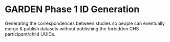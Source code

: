 # GARDEN Phase 1 ID Generation

Generating the correspondences between studies so people can eventually merge & publish datasets without publishing the forbidden CHS participant/child UUIDs.